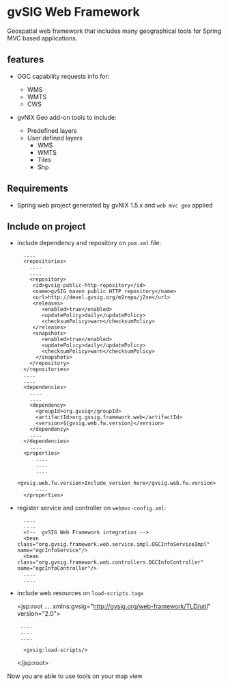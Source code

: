 # gvSIG Web Framework
Geospatial web framework that includes many geographical tools for Spring MVC based applications.

## features

- OGC capability requests info for:
  - WMS
  - WMTS
  - CWS

- gvNIX Geo add-on tools to include:

  - Predefined layers
  - User defined layers
    - WMS
    - WMTS
    - Tiles
    - Shp


## Requirements

- Spring web project generated by gvNIX 1.5.x and `web mvc geo` applied

## Include on project

- include dependency and repository on `pom.xml` file:

        ....
        <repositories>
          ....
          ....
          <repository>
           <id>gvsig-public-http-repository</id>
           <name>gvSIG maven public HTTP repository</name>
           <url>http://devel.gvsig.org/m2repo/j2se</url>
           <releases>
              <enabled>true</enabled>
              <updatePolicy>daily</updatePolicy>
              <checksumPolicy>warn</checksumPolicy>
           </releases>
           <snapshots>
              <enabled>true</enabled>
              <updatePolicy>daily</updatePolicy>
              <checksumPolicy>warn</checksumPolicy>
            </snapshots>
          </repository>
        </repositories>
        ....
        ....
        <dependencies>
          ....
          ....
          <dependency>
            <groupId>org.gvsig</groupId>
            <artifactId>org.gvsig.framework.web</artifactId>
            <version>${gvsig.web.fw.version}</version>
          </dependency>
          ....
        </dependencies>
          ....
        <properties>
            ....
            ....
            ....
            <gvsig.web.fw.version>Include_version_here</gvsig.web.fw.version>
            ....
        </properties>

- register service and controller on `webmvc-config.xml`:

        ....
        ....
        <!--  gvSIG Web Framework integration -->
        <bean class="org.gvsig.framework.web.service.impl.OGCInfoServiceImpl" name="ogcInfoService"/>
        <bean class="org.gvsig.framework.web.controllers.OGCInfoController" name="ogcInfoController"/>
        ....
        ....

- include web resources on `load-scripts.tagx`

    <jsp:root .... xmlns:gvsig="http://gvsig.org/web-framework/TLD/util" version="2.0">

       ....
       ....
       ....

    	<gvsig:load-scripts/>
    </jsp:root>


Now you are able to use tools on your map view